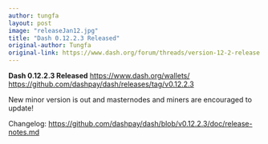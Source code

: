```yaml
---
author: tungfa
layout: post
image: "releaseJan12.jpg"
title: "Dash 0.12.2.3 Released"
original-author: Tungfa  
original-link: https://www.dash.org/forum/threads/version-12-2-release.17807/page-8#post-163067
---
```


**Dash 0.12.2.3 Released**
<https://www.dash.org/wallets/>
<https://github.com/dashpay/dash/releases/tag/v0.12.2.3>

New minor version is out and masternodes and miners are encouraged to update!

Changelog:
<https://github.com/dashpay/dash/blob/v0.12.2.3/doc/release-notes.md>
